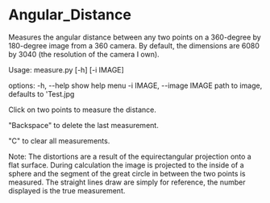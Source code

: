 # Angular_Distance

Measures the angular distance between any two points on a 360-degree by 180-degree image from a 360 camera. By default, the dimensions are 6080 by 3040 (the resolution of the camera I own).  

Usage: measure.py [-h] [-i IMAGE]

options:
  -h, --help                show help menu
  -i IMAGE, --image IMAGE   path to image, defaults to 'Test.jpg

Click on two points to measure the distance. 

"Backspace" to delete the last measurement. 

"C" to clear all measurements.

Note: The distortions are a result of the equirectangular projection onto a flat surface. During calculation the image is projected to the inside of a sphere and the segment of the great circle in between the two points is measured. The straight lines draw are simply for reference, the number displayed is the true measurement.
